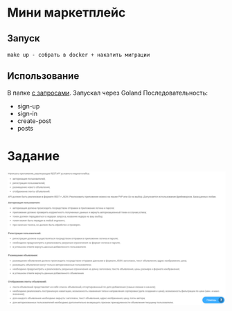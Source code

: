 # Мини маркетплейс
## Запуск
    make up - собрать в docker + накатить миграции

## Использование
В папке [с запросами](/requests). Запускал через Goland
Последовательность:
* sign-up
* sign-in
* create-post
* posts

# Задание
![task](task.png)